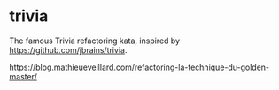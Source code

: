 # trivia

The famous Trivia refactoring kata, inspired by https://github.com/jbrains/trivia.

https://blog.mathieueveillard.com/refactoring-la-technique-du-golden-master/
